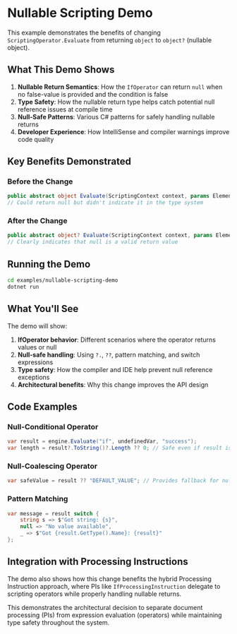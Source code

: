 # Nullable Scripting Demo

This example demonstrates the benefits of changing `ScriptingOperator.Evaluate` from returning `object` to `object?` (nullable object).

## What This Demo Shows

1. **Nullable Return Semantics**: How the `IfOperator` can return `null` when no false-value is provided and the condition is false
2. **Type Safety**: How the nullable return type helps catch potential null reference issues at compile time
3. **Null-Safe Patterns**: Various C# patterns for safely handling nullable returns
4. **Developer Experience**: How IntelliSense and compiler warnings improve code quality

## Key Benefits Demonstrated

### Before the Change
```csharp
public abstract object Evaluate(ScriptingContext context, params Element[] arguments);
// Could return null but didn't indicate it in the type system
```

### After the Change
```csharp
public abstract object? Evaluate(ScriptingContext context, params Element[] arguments);
// Clearly indicates that null is a valid return value
```

## Running the Demo

```bash
cd examples/nullable-scripting-demo
dotnet run
```

## What You'll See

The demo will show:

1. **IfOperator behavior**: Different scenarios where the operator returns values or null
2. **Null-safe handling**: Using `?.`, `??`, pattern matching, and switch expressions
3. **Type safety**: How the compiler and IDE help prevent null reference exceptions
4. **Architectural benefits**: Why this change improves the API design

## Code Examples

### Null-Conditional Operator
```csharp
var result = engine.Evaluate("if", undefinedVar, "success");
var length = result?.ToString()?.Length ?? 0; // Safe even if result is null
```

### Null-Coalescing Operator
```csharp
var safeValue = result ?? "DEFAULT_VALUE"; // Provides fallback for null
```

### Pattern Matching
```csharp
var message = result switch {
    string s => $"Got string: {s}",
    null => "No value available",
    _ => $"Got {result.GetType().Name}: {result}"
};
```

## Integration with Processing Instructions

The demo also shows how this change benefits the hybrid Processing Instruction approach, where PIs like `IfProcessingInstruction` delegate to scripting operators while properly handling nullable returns.

This demonstrates the architectural decision to separate document processing (PIs) from expression evaluation (operators) while maintaining type safety throughout the system.
